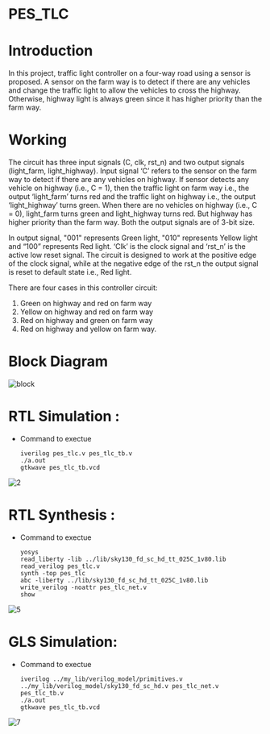 # PES_TLC

# Introduction
In this project, traffic light controller on a four-way road using a sensor is proposed. A sensor on the farm way is to detect if there are any vehicles and change the traffic light to allow the vehicles to cross the highway. Otherwise, highway light is always green since it has higher priority than the farm way.

# Working
  The circuit has three input signals (C, clk, rst_n) and two output signals (light_farm, light_highway). Input signal ‘C’ refers to the sensor on the farm way to detect if there are any vehicles on highway. If sensor detects any vehicle on highway (i.e., C = 1), then the traffic light on farm way i.e., the output ‘light_farm’ turns red and the traffic light on highway i.e., the output ‘light_highway’ turns green. When there are no vehicles on highway (i.e., C = 0), light_farm turns green and light_highway turns red. But highway has higher priority than the farm way. Both the output signals are of 3-bit size.
  
  In output signal, "001" represents Green light, "010" represents Yellow light and “100” represents Red light. ‘Clk’ is the clock signal and ‘rst_n’ is the active low reset signal. The circuit is designed to work at the positive edge of the clock signal, while at the negative edge of the rst_n the output signal is reset to default state i.e., Red light.
  
There are four cases in this controller circuit:
1. Green on highway and red on farm way
2. Yellow on highway and red on farm way
3. Red on highway and green on farm way
4. Red on highway and yellow on farm way.

# Block Diagram
 ![block](https://github.com/saneeaman9/Pes_tlc/assets/75088597/6eea77e1-b941-4e90-8137-761905c90a18)


# RTL Simulation :
+ Command to exectue
  ```
  iverilog pes_tlc.v pes_tlc_tb.v                                                                                                      
  ./a.out                                                                                                                                            
  gtkwave pes_tlc_tb.vcd
  ```
![2](https://github.com/saneeaman9/Pes_tlc/assets/75088597/6940ddcd-dc8b-4f16-b87c-3dad6af58cf1)



 # RTL Synthesis :
+ Command to exectue
  ```
  yosys                                                                                                                                                 
  read_liberty -lib ../lib/sky130_fd_sc_hd_tt_025C_1v80.lib                                                                
  read_verilog pes_tlc.v                                                                                                                   
  synth -top pes_tlc                                                                                                                          
  abc -liberty ../lib/sky130_fd_sc_hd_tt_025C_1v80.lib                                                                
  write_verilog -noattr pes_tlc_net.v
  show
  ```

![5](https://github.com/saneeaman9/Pes_tlc/assets/75088597/6b18a190-c512-427a-8eab-c2846210db7e)


  # GLS Simulation:
+ Command to exectue
  ```
  iverilog ../my_lib/verilog_model/primitives.v ../my_lib/verilog_model/sky130_fd_sc_hd.v pes_tlc_net.v pes_tlc_tb.v
  ./a.out
  gtkwave pes_tlc_tb.vcd
  ```
![7](https://github.com/saneeaman9/Pes_tlc/assets/75088597/6b36f97d-9f0a-425c-992e-4bfa87d53ff2)
